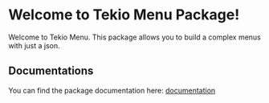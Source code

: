 # Welcome to Tekio Menu Package!

Welcome to Tekio Menu.
This package allows you to build a complex menus with just a json.

## Documentations

You can find the package documentation here: [documentation](/documentation/tekio_menu_doc.md)
